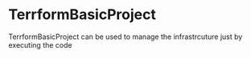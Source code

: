 # TerrformBasicProject
TerrformBasicProject can be used to manage the  infrastrcuture just by executing the code
